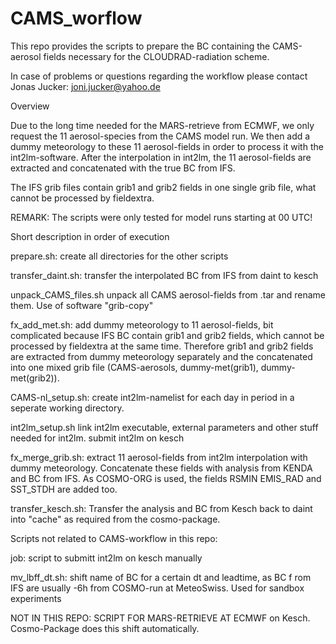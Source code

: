 # CAMS_worflow

This repo provides the scripts to prepare the BC containing the CAMS-aerosol fields
necessary for the CLOUDRAD-radiation scheme.

In case of problems or questions regarding the workflow please contact
Jonas Jucker: joni.jucker@yahoo.de


Overview

Due to the long time needed for the MARS-retrieve from ECMWF, we only request the 11 aerosol-species
from the CAMS model run.
We then add a dummy meteorology to these 11 aerosol-fields in order to process it with the int2lm-software.
After the interpolation in int2lm, the 11 aerosol-fields are extracted and concatenated with
the true BC from IFS.

The IFS grib files contain grib1 and grib2 fields in one single grib file, what cannot be processed by fieldextra.

REMARK: The scripts were only tested for model runs starting at 00 UTC!

Short description in order of execution

prepare.sh:
create all directories for the other scripts

transfer_daint.sh:
transfer the interpolated BC from IFS from daint to kesch

unpack_CAMS_files.sh
unpack all CAMS aerosol-fields from .tar and rename them.
Use of software "grib-copy"

fx_add_met.sh:
add dummy meteorology to 11 aerosol-fields, bit complicated because
IFS BC contain grib1 and grib2 fields, which cannot be processed by fieldextra at the same time.
Therefore grib1 and grib2 fields are extracted from dummy meteorology separately and the concatenated
into one mixed grib file (CAMS-aerosols, dummy-met(grib1), dummy-met(grib2)).

CAMS-nl_setup.sh:
create int2lm-namelist for each day in period in a seperate working directory.

int2lm_setup.sh
link int2lm executable, external parameters and other stuff needed for int2lm.
submit int2lm on kesch

fx_merge_grib.sh:
extract 11 aerosol-fields from int2lm interpolation with dummy meteorology.
Concatenate these fields with analysis from KENDA and BC from IFS.
As COSMO-ORG is used, the fields RSMIN EMIS_RAD and SST_STDH are added too.

transfer_kesch.sh:
Transfer the analysis and BC from Kesch back to daint into "cache"
as required from the cosmo-package.

Scripts not related to CAMS-workflow in this repo:

job:
script to submitt int2lm on kesch manually

mv_lbff_dt.sh:
shift name of BC for a certain dt and leadtime, as BC f rom IFS 
are usually -6h from COSMO-run at MeteoSwiss. Used for sandbox experiments



NOT IN THIS REPO:   SCRIPT FOR MARS-RETRIEVE AT ECMWF
on Kesch. Cosmo-Package does this shift automatically.
